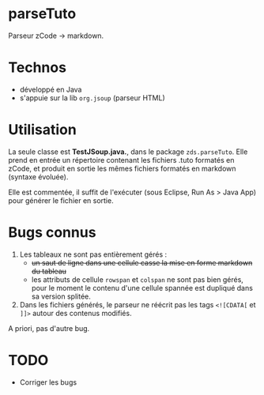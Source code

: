 parseTuto
=========

Parseur zCode -> markdown.


# Technos

- développé en Java
- s'appuie sur la lib `org.jsoup` (parseur HTML)


# Utilisation

La seule classe est **TestJSoup.java.**, dans le package `zds.parseTuto`.
Elle prend en entrée un répertoire contenant les fichiers .tuto formatés en zCode, et produit en sortie les mêmes fichiers formatés en markdown (syntaxe évoluée).

Elle est commentée, il suffit de l'exécuter (sous Eclipse, Run As > Java App) pour générer le fichier en sortie.


# Bugs connus

1. Les tableaux ne sont pas entièrement gérés :
    - <del>un saut de ligne dans une cellule casse la mise en forme markdown du tableau</del>
    - les attributs de cellule `rowspan` et `colspan` ne sont pas bien gérés, pour le moment le contenu d'une cellule spannée est dupliqué dans sa version splitée.
1. Dans les fichiers générés, le parseur ne réécrit pas les tags `<![CDATA[` et `]]>` autour des contenus modifiés.

A priori, pas d'autre bug.


# TODO

- Corriger les bugs
